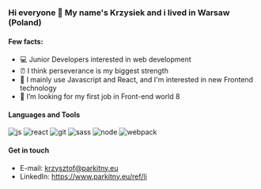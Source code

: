 ### Hi everyone 👋 My name's Krzysiek and i lived in Warsaw (Poland)

#### Few facts:
* 💻 Junior Developers interested in web development
* ⏰ I think perseverance is my biggest strength
* 📝 I mainly use Javascript and React, and I'm interested in new Frontend technology
* 🤔 I’m looking for my first job in Front-end world
8

#### Languages and Tools
![js](https://www.parkitny.eu/ref/icons/js.png?raw=true "JavaScript")
![react](https://www.parkitny.eu/ref/icons/react.png?raw=true "React")
![git](https://www.parkitny.eu/ref/icons/git.png?raw=true "Git")
![sass](https://www.parkitny.eu/ref/icons/sass.png?raw=true "SASS")
![node](https://www.parkitny.eu/ref/icons/node.png?raw=true "node")
![webpack](https://www.parkitny.eu/ref/icons/webpack.png?raw=true "Webpack")

#### Get in touch
* E-mail: krzysztof@parkitny.eu
* LinkedIn: https://www.parkitny.eu/ref/li
